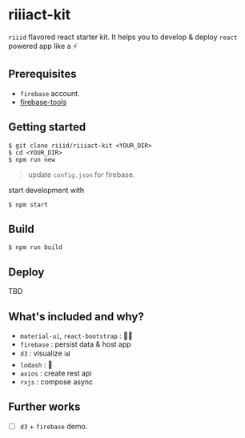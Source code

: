 # riiiact-kit

`riiid` flavored react starter kit. It helps you to develop & deploy `react` powered app like a :zap:

## Prerequisites

* `firebase` account.
* [firebase-tools](https://github.com/firebase/firebase-tools)

## Getting started

```
$ git clone riiid/riiiact-kit <YOUR_DIR>
$ cd <YOUR_DIR>
$ npm run new
```

> update `config.json` for firebase.

start development with

```
$ npm start
```

## Build

```
$ npm run build
```

## Deploy

TBD

## What's included and why?

* `material-ui`, `react-bootstrap` : :dress::lipstick:
* `firebase` : persist data & host app
* `d3` : visualize :bar_chart:
* `lodash` : :wrench:
* `axios` : create rest api
* `rxjs` : compose async

## Further works

 - [ ] `d3` + `firebase` demo.
